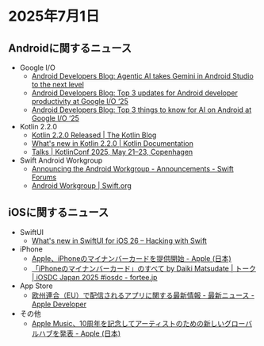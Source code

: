 # 2025年7月1日
## Androidに関するニュース
- Google I/O
  - [Android Developers Blog: Agentic AI takes Gemini in Android Studio to the next level](https://android-developers.googleblog.com/2025/06/agentic-ai-takes-gemini-in-android-studio-to-next-level.html)
  - [Android Developers Blog: Top 3 updates for Android developer productivity at Google I/O ‘25](https://android-developers.googleblog.com/2025/06/top-3-updates-for-android-developer-productivity-google-io-25.html)
  - [Android Developers Blog: Top 3 things to know for AI on Android at Google I/O ‘25](https://android-developers.googleblog.com/2025/06/top-3-updates-for-ai-on-android-google-io.html)
- Kotlin 2.2.0
  - [Kotlin 2.2.0 Released | The Kotlin Blog](https://blog.jetbrains.com/kotlin/2025/06/kotlin-2-2-0-released/)
  - [What's new in Kotlin 2.2.0 | Kotlin Documentation](https://kotlinlang.org/docs/whatsnew22.html)
  - [Talks | KotlinConf 2025, May 21–23, Copenhagen](https://kotlinconf.com/talks/)
- Swift Android Workgroup
  - [Announcing the Android Workgroup - Announcements - Swift Forums](https://forums.swift.org/t/announcing-the-android-workgroup/80666)
  - [Android Workgroup | Swift.org](https://www.swift.org/android-workgroup/)

## iOSに関するニュース
- SwiftUI
  - [What's new in SwiftUI for iOS 26 – Hacking with Swift](https://www.hackingwithswift.com/articles/278/whats-new-in-swiftui-for-ios-26)
- iPhone
  - [Apple、iPhoneのマイナンバーカードを提供開始 - Apple (日本)](https://www.apple.com/jp/newsroom/2025/06/apple-introduces-my-number-card-on-iphone/)
  - [「iPhoneのマイナンバーカード」のすべて by Daiki Matsudate | トーク | iOSDC Japan 2025 #iosdc - fortee.jp](https://fortee.jp/iosdc-japan-2025/proposal/92480fdb-0cae-4b75-8471-348b02924fa9)
- App Store
  - [欧州連合（EU）で配信されるアプリに関する最新情報 - 最新ニュース - Apple Developer](https://developer.apple.com/jp/news/?id=awedznci)
- その他
  - [Apple Music、10周年を記念してアーティストのための新しいグローバルハブを発表 - Apple (日本)](https://www.apple.com/jp/newsroom/2025/06/apple-music-celebrates-10-years-with-the-launch-of-a-new-global-hub-for-artists/)
